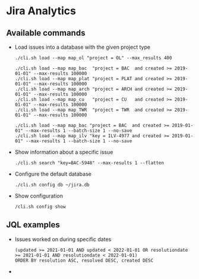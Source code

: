 # Jira Analytics

## Available commands
* Load issues into a database with the given project type
  ```
  ./cli.sh load --map map_ol "project = OL" --max_results 400
  ```
  ```
  ./cli.sh load --map map_bac  "project = BAC  and created >= 2019-01-01" --max-results 100000
  ./cli.sh load --map map_plat "project = PLAT and created >= 2019-01-01" --max-results 100000
  ./cli.sh load --map map_arch "project = ARCH and created >= 2019-01-01" --max-results 100000
  ./cli.sh load --map map_cu   "project = CU   and created >= 2019-01-01" --max-results 100000
  ./cli.sh load --map map_TWR  "project = TWR  and created >= 2019-01-01" --max-results 100000

  ```
  ```
  ./cli.sh load --map map_bac "project = BAC  and created >= 2019-01-01" --max-results 1 --batch-size 1 --no-save
  ./cli.sh load --map map_ilv "key = ILV-4977 and created >= 2019-01-01" --max-results 1 --batch-size 1 --no-save
  ```
* Show information about a specific issue
  ```
  ./cli.sh search "key=BAC-5948" --max-results 1 --flatten
  ```
* Configure the default database
  ```
  ./cli.sh config db ~/jira.db
  ```
* Show configuration
  ```
  /cli.sh config show
  ```

## JQL examples
* Issues worked on during specific dates
  ```
  (updated >= 2021-01-01 AND updated < 2022-01-01 OR resolutiondate >= 2021-01-01 AND resolutiondate < 2022-01-01) 
  ORDER BY resolution ASC, resolved DESC, created DESC
  ```
* 